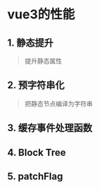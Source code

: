 # vue3的性能

## 1. 静态提升

> 提升静态属性

## 2. 预字符串化

> 把静态节点编译为字符串

## 3. 缓存事件处理函数

## 4. Block Tree

## 5. patchFlag